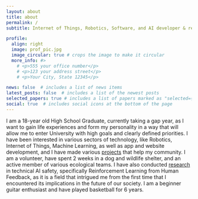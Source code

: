 ```yaml
---
layout: about
title: about
permalink: /
subtitle: Internet of Things, Robotics, Software, and AI developer & researcher.

profile:
  align: right
  image: prof_pic.jpg
  image_circular: true # crops the image to make it circular
  more_info: #>
    # <p>555 your office number</p>
    # <p>123 your address street</p>
    # <p>Your City, State 12345</p>

news: false  # includes a list of news items
latest_posts: false  # includes a list of the newest posts
selected_papers: true # includes a list of papers marked as "selected={true}"
social: true  # includes social icons at the bottom of the page
---
```


I am a 18-year old High School Graduate, currently taking a gap year, as I want to gain life experiences and form my personality in a way that will allow me to enter University with high goals and clearly defined priorities. I have been interested in various sectors of technology, like Robotics, Internet of Things, Machine Learning, as well as app and website development, and I have made various [projects](https://github.com/pliam1105) that help my community. I am a volunteer, have spent 2 weeks in a dog and wildlife shelter, and an active member of various ecological teams. I have also conducted [research](https://arxiv.org/abs/2311.12004) in technical AI safety, specifically Reinforcement Learning from Human Feedback, as it is a field that intrigued me from the first time that I encountered its implications in the future of our society. I am a beginner guitar enthusiast and have played basketball for 6 years.